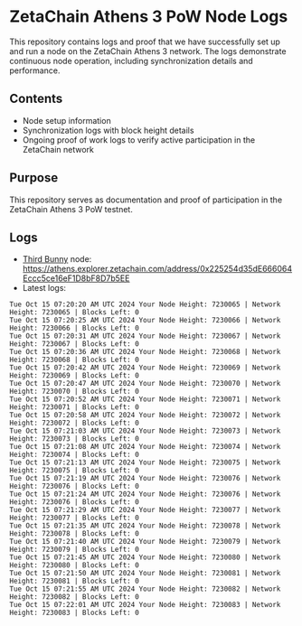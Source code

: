 # ZetaChain Athens 3 PoW Node Logs
This repository contains logs and proof that we have successfully set up and run a node on the ZetaChain Athens 3 network. The logs demonstrate continuous node operation, including synchronization details and performance.

## Contents
- Node setup information
- Synchronization logs with block height details
- Ongoing proof of work logs to verify active participation in the ZetaChain network

## Purpose
This repository serves as documentation and proof of participation in the ZetaChain Athens 3 PoW testnet.

## Logs

- [Third Bunny](https://thirdbunny.xyz/) node: https://athens.explorer.zetachain.com/address/0x225254d35dE666064Eccc5ce16eF1D8bF8D7b5EE
- Latest logs:
```
Tue Oct 15 07:20:20 AM UTC 2024 Your Node Height: 7230065 | Network Height: 7230065 | Blocks Left: 0
Tue Oct 15 07:20:25 AM UTC 2024 Your Node Height: 7230066 | Network Height: 7230066 | Blocks Left: 0
Tue Oct 15 07:20:31 AM UTC 2024 Your Node Height: 7230067 | Network Height: 7230067 | Blocks Left: 0
Tue Oct 15 07:20:36 AM UTC 2024 Your Node Height: 7230068 | Network Height: 7230068 | Blocks Left: 0
Tue Oct 15 07:20:42 AM UTC 2024 Your Node Height: 7230069 | Network Height: 7230069 | Blocks Left: 0
Tue Oct 15 07:20:47 AM UTC 2024 Your Node Height: 7230070 | Network Height: 7230070 | Blocks Left: 0
Tue Oct 15 07:20:52 AM UTC 2024 Your Node Height: 7230071 | Network Height: 7230071 | Blocks Left: 0
Tue Oct 15 07:20:58 AM UTC 2024 Your Node Height: 7230072 | Network Height: 7230072 | Blocks Left: 0
Tue Oct 15 07:21:03 AM UTC 2024 Your Node Height: 7230073 | Network Height: 7230073 | Blocks Left: 0
Tue Oct 15 07:21:08 AM UTC 2024 Your Node Height: 7230074 | Network Height: 7230074 | Blocks Left: 0
Tue Oct 15 07:21:13 AM UTC 2024 Your Node Height: 7230075 | Network Height: 7230075 | Blocks Left: 0
Tue Oct 15 07:21:19 AM UTC 2024 Your Node Height: 7230076 | Network Height: 7230076 | Blocks Left: 0
Tue Oct 15 07:21:24 AM UTC 2024 Your Node Height: 7230076 | Network Height: 7230076 | Blocks Left: 0
Tue Oct 15 07:21:29 AM UTC 2024 Your Node Height: 7230077 | Network Height: 7230077 | Blocks Left: 0
Tue Oct 15 07:21:35 AM UTC 2024 Your Node Height: 7230078 | Network Height: 7230078 | Blocks Left: 0
Tue Oct 15 07:21:40 AM UTC 2024 Your Node Height: 7230079 | Network Height: 7230079 | Blocks Left: 0
Tue Oct 15 07:21:45 AM UTC 2024 Your Node Height: 7230080 | Network Height: 7230080 | Blocks Left: 0
Tue Oct 15 07:21:50 AM UTC 2024 Your Node Height: 7230081 | Network Height: 7230081 | Blocks Left: 0
Tue Oct 15 07:21:55 AM UTC 2024 Your Node Height: 7230082 | Network Height: 7230082 | Blocks Left: 0
Tue Oct 15 07:22:01 AM UTC 2024 Your Node Height: 7230083 | Network Height: 7230083 | Blocks Left: 0
```
